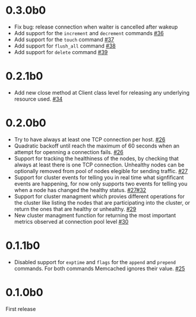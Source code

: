 0.3.0b0
=======
- Fix bug: release connection when waiter is cancelled after wakeup
- Add support for the `increment` and `decrement` commands [#36](https://github.com/pfreixes/emcache/pull/36)
- Add support for the `touch` command [#37](https://github.com/pfreixes/emcache/pull/37)
- Add support for `flush_all` command [#38](https://github.com/pfreixes/emcache/pull/38)
- Add support for `delete` command [#39](https://github.com/pfreixes/emcache/pull/39)

0.2.1b0
=======
- Add new close method at Client class level for releasing any underlying resource used. [#34](https://github.com/pfreixes/emcache/pull/34)

0.2.0b0
=======
- Try to have always at least one TCP connection per host. [#26](https://github.com/pfreixes/emcache/pull/26)
- Quadratic backoff until reach the maximum of 60 seconds when an attempt for openning a connection
  fails. [#26](https://github.com/pfreixes/emcache/pull/26)
- Support for tracking the healthiness of the nodes, by checking that always at least there is
  one TCP connection. Unhealthy nodes can be optionally removed from pool of nodes elegible for sending
  traffic. [#27](https://github.com/pfreixes/emcache/pull/27)
- Support for cluster events for telling you in real time what signfificant events are happening,
  for now only supports two events for telling you when a node has changed the healthy status. [#27](https://github.com/pfreixes/emcache/pull/27)[#32](https://github.com/pfreixes/emcache/pull/32)
- Support for cluster managment which provies different operations for the cluster like listing the nodes
  that are participating into the cluster, or return the ones that are healthy or unhealthy. [#29](https://github.com/pfreixes/emcache/pull/29)
- New cluster managment function for returning the most important metrics observed at connection pool
  level [#30](https://github.com/pfreixes/emcache/pull/30)

0.1.1b0
=======
- Disabled support for `exptime` and `flags` for the `append` and `prepend` commands. For both commands
  Memcached ignores their value. [#25](https://github.com/pfreixes/emcache/pull/25)

0.1.0b0
=======
First release
